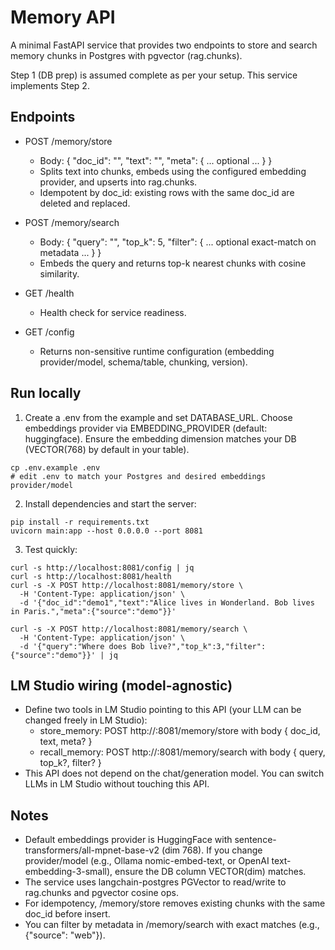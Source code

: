 # Memory API

A minimal FastAPI service that provides two endpoints to store and search memory chunks in Postgres with pgvector (rag.chunks).

Step 1 (DB prep) is assumed complete as per your setup. This service implements Step 2.

## Endpoints

- POST /memory/store
  - Body: { "doc_id": "<string>", "text": "<long text>", "meta": { ... optional ... } }
  - Splits text into chunks, embeds using the configured embedding provider, and upserts into rag.chunks.
  - Idempotent by doc_id: existing rows with the same doc_id are deleted and replaced.

- POST /memory/search
  - Body: { "query": "<string>", "top_k": 5, "filter": { ... optional exact-match on metadata ... } }
  - Embeds the query and returns top-k nearest chunks with cosine similarity.

- GET /health
  - Health check for service readiness.

- GET /config
  - Returns non-sensitive runtime configuration (embedding provider/model, schema/table, chunking, version).

## Run locally

1. Create a .env from the example and set DATABASE_URL. Choose embeddings provider via EMBEDDING_PROVIDER (default: huggingface). Ensure the embedding dimension matches your DB (VECTOR(768) by default in your table).

```
cp .env.example .env
# edit .env to match your Postgres and desired embeddings provider/model
```

2. Install dependencies and start the server:

```
pip install -r requirements.txt
uvicorn main:app --host 0.0.0.0 --port 8081
```

3. Test quickly:

```
curl -s http://localhost:8081/config | jq
curl -s http://localhost:8081/health
curl -s -X POST http://localhost:8081/memory/store \
  -H 'Content-Type: application/json' \
  -d '{"doc_id":"demo1","text":"Alice lives in Wonderland. Bob lives in Paris.","meta":{"source":"demo"}}'

curl -s -X POST http://localhost:8081/memory/search \
  -H 'Content-Type: application/json' \
  -d '{"query":"Where does Bob live?","top_k":3,"filter":{"source":"demo"}}' | jq
```

## LM Studio wiring (model-agnostic)

- Define two tools in LM Studio pointing to this API (your LLM can be changed freely in LM Studio):
  - store_memory: POST http://<host>:8081/memory/store with body { doc_id, text, meta? }
  - recall_memory: POST http://<host>:8081/memory/search with body { query, top_k?, filter? }
- This API does not depend on the chat/generation model. You can switch LLMs in LM Studio without touching this API.

## Notes

- Default embeddings provider is HuggingFace with sentence-transformers/all-mpnet-base-v2 (dim 768). If you change provider/model (e.g., Ollama nomic-embed-text, or OpenAI text-embedding-3-small), ensure the DB column VECTOR(dim) matches.
- The service uses langchain-postgres PGVector to read/write to rag.chunks and pgvector cosine ops.
- For idempotency, /memory/store removes existing chunks with the same doc_id before insert.
- You can filter by metadata in /memory/search with exact matches (e.g., {"source": "web"}).